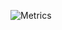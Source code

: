 ![Metrics](https://metrics.lecoq.io/cengiz?template=classic&base.community=0&stars=1&projects=1&posts=1&pagespeed=1&pagespeed.detailed=false&pagespeed.screenshot=false&posts.limit=4&posts.source=dev.to&projects.limit=4&stars.limit=4&config.timezone=Europe%2FIstanbul)
